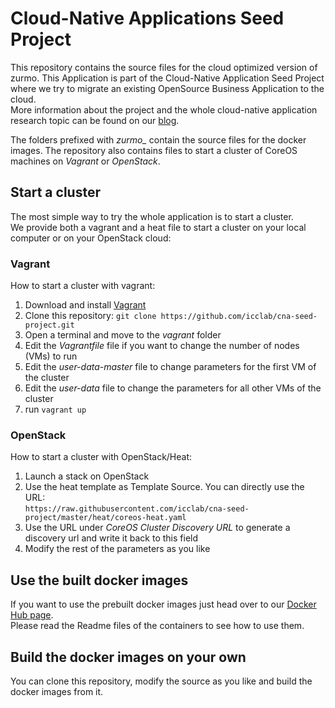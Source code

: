 # Cloud-Native Applications Seed Project
 
This repository contains the source files for the cloud optimized version of zurmo. This Application is part of the Cloud-Native Application Seed Project where we try to migrate an existing OpenSource Business Application to the cloud.  
More information about the project and the whole cloud-native application research topic can be found on our [blog](http://blog.zhaw.ch/icclab/category/research-approach/themes/cloud-native-applications/).
 
The folders prefixed with *zurmo_* contain the source files for the docker images. The repository also contains files to start a cluster of CoreOS machines on *Vagrant* or *OpenStack*.
 
## Start a cluster
 
The most simple way to try the whole application is to start a cluster.  
We provide both a vagrant and a heat file to start a cluster on your local computer or on your OpenStack cloud:
 
### Vagrant
 
How to start a cluster with vagrant:

 1. Download and install [Vagrant](https://www.vagrantup.com/downloads.html)
 2. Clone this repository: `git clone https://github.com/icclab/cna-seed-project.git`
 3. Open a terminal and move to the *vagrant* folder
 4. Edit the *Vagrantfile* file if you want to change the number of nodes (VMs) to run
 5. Edit the *user-data-master* file to change parameters for the first VM of the cluster
 6. Edit the *user-data* file to change the parameters for all other VMs of the cluster
 7. run `vagrant up`
 
### OpenStack
 
How to start a cluster with OpenStack/Heat:

 1. Launch a stack on OpenStack
 2. Use the heat template as Template Source. You can directly use the URL:   
 `https://raw.githubusercontent.com/icclab/cna-seed-project/master/heat/coreos-heat.yaml`
 3. Use the URL under *CoreOS Cluster Discovery URL* to generate a discovery url and write it back to this field
 4. Modify the rest of the parameters as you like
 

## Use the built docker images

If you want to use the prebuilt docker images just head over to our [Docker Hub page](https://registry.hub.docker.com/repos/icclabcna/).  
Please read the Readme files of the containers to see how to use them.

## Build the docker images on your own
You can clone this repository, modify the source as you like and build the docker images from it.
